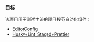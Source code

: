 ### 目标

该项目用于测试主流的项目规范自动化组件：

- [EditorConfig](https://github.com/kazaff/code_clean/tree/editorConfig)
- [Husky+Lint_Staged+Prettier](https://github.com/kazaff/code_clean/tree/husky_lint-staged_prettier)
